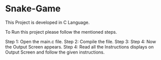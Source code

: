 # Snake-Game
This Project is developed in C Language.

To Run this project please follow the mentioned steps.

Step 1: Open the main.c file.
Step 2: Compile the file.
Step 3: 
Step 4: Now the Output Screen appears.
Step 4: Read all the Instructions displays on Output Screen and follow the given instructions.
